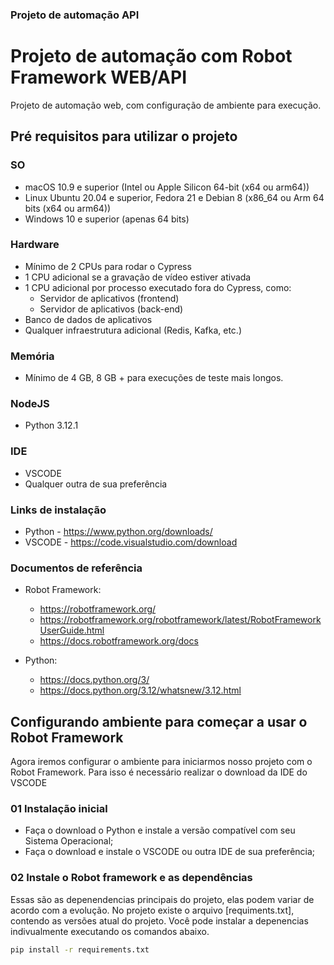 ### Projeto de automação API ###

# Projeto de automação com Robot Framework WEB/API
Projeto de automação web, com configuração de ambiente para execução.

## Pré requisitos para utilizar o projeto

### SO
- macOS 10.9 e superior (Intel ou Apple Silicon 64-bit (x64 ou arm64))
- Linux Ubuntu 20.04 e superior, Fedora 21 e Debian 8 (x86_64 ou Arm 64 bits (x64 ou arm64)) 
- Windows 10 e superior (apenas 64 bits)

### Hardware
- Mínimo de 2 CPUs para rodar o Cypress
- 1 CPU adicional se a gravação de vídeo estiver ativada
- 1 CPU adicional por processo executado fora do Cypress, como:
    - Servidor de aplicativos (frontend)
    - Servidor de aplicativos (back-end)
- Banco de dados de aplicativos
- Qualquer infraestrutura adicional (Redis, Kafka, etc.)

### Memória
- Mínimo de 4 GB, 8 GB + para execuções de teste mais longos.

### NodeJS
- Python 3.12.1

### IDE
- VSCODE
- Qualquer outra de sua preferência

### Links de instalação
- Python - https://www.python.org/downloads/
- VSCODE - https://code.visualstudio.com/download

### Documentos de referência
- Robot Framework:
    - https://robotframework.org/
    - https://robotframework.org/robotframework/latest/RobotFrameworkUserGuide.html
    - https://docs.robotframework.org/docs

- Python:
    - https://docs.python.org/3/
    - https://docs.python.org/3.12/whatsnew/3.12.html

## Configurando ambiente para começar a usar o Robot Framework
Agora iremos configurar o ambiente para iniciarmos nosso projeto com o Robot Framework. Para isso é necessário realizar o download da IDE do VSCODE 

### 01 Instalação inicial
- Faça o download o Python e instale a versão compatível com seu Sistema Operacional;
- Faça o download e instale o VSCODE ou outra IDE de sua preferência;

### 02 Instale o Robot framework e as dependências
Essas são as depenendencias principais do projeto, elas podem variar de acordo com a evolução. No projeto existe o arquivo [requiments.txt], contendo as versões atual do projeto. Você pode instalar a depenencias indivualmente executando os comandos abaixo.

```bash
pip install -r requirements.txt
```
